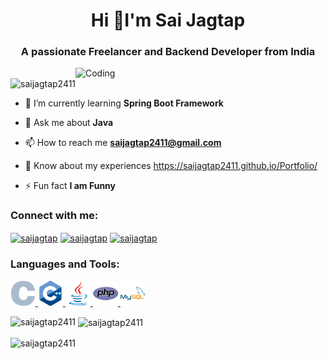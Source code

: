 <h1 align="center">Hi 👋I'm Sai Jagtap</h1>
<h3 align="center">A passionate Freelancer and Backend Developer from India</h3>
<img align="right" alt="Coding" width="400" src="https://cdn.dribbble.com/users/1162077/screenshots/3848914/programmer.gif">
<p align="left"> <img src="https://komarev.com/ghpvc/?username=saijagtap2411&label=Profile%20views&color=0e75b6&style=flat" alt="saijagtap2411" /> </p>

- 🌱 I’m currently learning **Spring Boot Framework**

- 💬 Ask me about **Java**

- 📫 How to reach me **saijagtap2411@gmail.com**

- 📄 Know about my experiences https://saijagtap2411.github.io/Portfolio/

- ⚡ Fun fact **I am Funny**

<h3 align="left">Connect with me:</h3>
<p align="left">
<a href="https://linkedin.com/in/saijagtap" target="blank"><img align="center" src="https://raw.githubusercontent.com/rahuldkjain/github-profile-readme-generator/master/src/images/icons/Social/linked-in-alt.svg" alt="saijagtap" height="30" width="40" /></a>
<a href="https://www.hackerrank.com/saijagtap" target="blank"><img align="center" src="https://raw.githubusercontent.com/rahuldkjain/github-profile-readme-generator/master/src/images/icons/Social/hackerrank.svg" alt="saijagtap" height="30" width="40" /></a>
  <a href="https://leetcode.com/Saijagtap2411/" target="blank"><img align="center" src="https://leetcode.com/static/images/LeetCode_logo.png" alt="saijagtap" height="30" width="40" /></a>
</p>

<h3 align="left">Languages and Tools:</h3>
<p align="left"> 
  <a href="https://www.cprogramming.com/" target="_blank" rel="noreferrer"> 
    <img src="https://raw.githubusercontent.com/devicons/devicon/master/icons/c/c-original.svg" alt="c" width="40" height="40"/> 
  </a> 
  <a href="https://www.w3schools.com/cpp/" target="_blank" rel="noreferrer"> 
    <img src="https://raw.githubusercontent.com/devicons/devicon/master/icons/cplusplus/cplusplus-original.svg" alt="cplusplus" width="40" height="40"/> 
  </a> 
  <a href="https://www.java.com" target="_blank" rel="noreferrer"> 
    <img src="https://raw.githubusercontent.com/devicons/devicon/master/icons/java/java-original.svg" alt="java" width="40" height="40"/> 
  </a> 
  <a href="https://www.php.net/" target="_blank" rel="noreferrer"> 
    <img src="https://raw.githubusercontent.com/devicons/devicon/master/icons/php/php-original.svg" alt="php" width="40" height="40"/> 
  </a>
  <a href="https://www.mysql.com/" target="_blank" rel="noreferrer"> 
    <img src="https://raw.githubusercontent.com/devicons/devicon/master/icons/mysql/mysql-original-wordmark.svg" alt="mysql" width="40" height="40"/> 
  </a> 
</p>


<p><img align="left" src="https://github-readme-stats.vercel.app/api/top-langs?username=saijagtap2411&show_icons=true&locale=en&layout=compact" alt="saijagtap2411" /></p>

<p>&nbsp;<img align="center" src="https://github-readme-stats.vercel.app/api?username=saijagtap2411&show_icons=true&locale=en" alt="saijagtap2411" /></p>

<p><img align="center" src="https://github-readme-streak-stats.herokuapp.com/?user=saijagtap2411&" alt="saijagtap2411" /></p>
